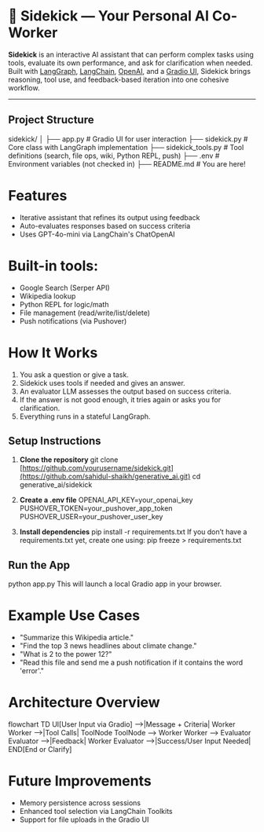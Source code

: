 # 🧠 Sidekick — Your Personal AI Co-Worker

**Sidekick** is an interactive AI assistant that can perform complex tasks using tools, evaluate its own performance, and ask for clarification when needed. Built with [LangGraph](https://docs.langchain.com/langgraph/), [LangChain](https://www.langchain.com/), [OpenAI](https://platform.openai.com/), and a [Gradio UI](https://www.gradio.app/), Sidekick brings reasoning, tool use, and feedback-based iteration into one cohesive workflow.

---

## Project Structure
sidekick/
│
├── app.py              # Gradio UI for user interaction
├── sidekick.py         # Core class with LangGraph implementation
├── sidekick_tools.py   # Tool definitions (search, file ops, wiki, Python REPL, push)
├── .env                # Environment variables (not checked in)
├── README.md           # You are here!

# Features
- Iterative assistant that refines its output using feedback
- Auto-evaluates responses based on success criteria
- Uses GPT-4o-mini via LangChain's ChatOpenAI

# Built-in tools:

 - Google Search (Serper API)
 - Wikipedia lookup
 - Python REPL for logic/math
 - File management (read/write/list/delete)
 - Push notifications (via Pushover)

# How It Works
1. You ask a question or give a task.
2. Sidekick uses tools if needed and gives an answer.
3. An evaluator LLM assesses the output based on success criteria.
4. If the answer is not good enough, it tries again or asks you for clarification.
5. Everything runs in a stateful LangGraph.

## Setup Instructions
1. **Clone the repository**
git clone [https://github.com/yourusername/sidekick.git](https://github.com/sahidul-shaikh/generative_ai.git)
cd generative_ai/sidekick

2. **Create a .env file**
OPENAI_API_KEY=your_openai_key
PUSHOVER_TOKEN=your_pushover_app_token
PUSHOVER_USER=your_pushover_user_key

3. **Install dependencies**
pip install -r requirements.txt
If you don’t have a requirements.txt yet, create one using:
pip freeze > requirements.txt

## Run the App
python app.py
This will launch a local Gradio app in your browser.

# Example Use Cases
- "Summarize this Wikipedia article."
- "Find the top 3 news headlines about climate change."
- "What is 2 to the power 12?"
- "Read this file and send me a push notification if it contains the word 'error'."

# Architecture Overview
flowchart TD
    UI[User Input via Gradio] -->|Message + Criteria| Worker
    Worker -->|Tool Calls| ToolNode
    ToolNode --> Worker
    Worker --> Evaluator
    Evaluator -->|Feedback| Worker
    Evaluator -->|Success/User Input Needed| END[End or Clarify]

# Future Improvements
- Memory persistence across sessions
- Enhanced tool selection via LangChain Toolkits
- Support for file uploads in the Gradio UI


